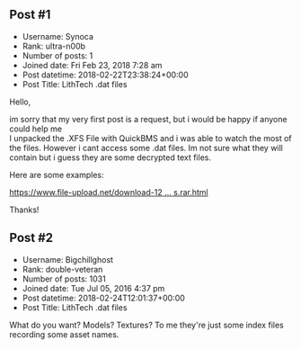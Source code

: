 ## Post #1
- Username: Synoca
- Rank: ultra-n00b
- Number of posts: 1
- Joined date: Fri Feb 23, 2018 7:28 am
- Post datetime: 2018-02-22T23:38:24+00:00
- Post Title: LithTech .dat files

Hello,

im sorry that my very first post is a request, but i would be happy if anyone could help me   
I unpacked the .XFS File with QuickBMS and i was able to watch the most of the files.
However i cant access some .dat files.
Im not sure what they will contain but i guess they are some decrypted text files.

Here are some examples: 

[https://www.file-upload.net/download-12 ... s.rar.html](https://www.file-upload.net/download-12993632/files.rar.html)


Thanks!
## Post #2
- Username: Bigchillghost
- Rank: double-veteran
- Number of posts: 1031
- Joined date: Tue Jul 05, 2016 4:37 pm
- Post datetime: 2018-02-24T12:01:37+00:00
- Post Title: LithTech .dat files

What do you want? Models? Textures?
To me they're just some index files recording some asset names.
